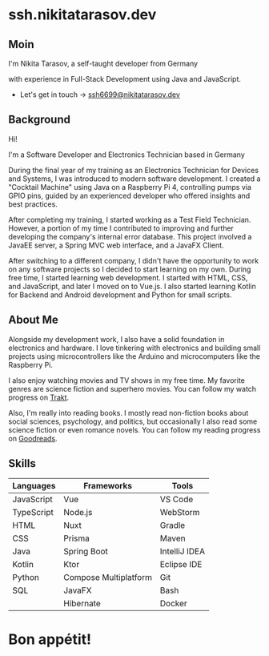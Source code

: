 
# ssh.nikitatarasov.dev

## Moin

I'm Nikita Tarasov, a self-taught developer from Germany

with experience in Full-Stack Development using Java and JavaScript.

- Let's get in touch -> [ssh6699@nikitatarasov.dev]()

## Background

Hi!

I'm a Software Developer and Electronics Technician based in Germany

During the final year of my training as an Electronics Technician for Devices and Systems,
I was introduced to modern software development.
I created a "Cocktail Machine" using Java on a Raspberry Pi 4, controlling pumps via GPIO pins,
guided by an experienced developer who offered insights and best practices.

After completing my training, I started working as a Test Field Technician.
However, a portion of my time I contributed to improving and further developing the company's internal error database.
This project involved a JavaEE server, a Spring MVC web interface, and a JavaFX Client.

After switching to a different company, I didn't have the opportunity to work on any software projects
so I decided to start learning on my own. During free time, I started learning web development.
I started with HTML, CSS, and JavaScript, and later I moved on to Vue.js.
I also started learning Kotlin for Backend and Android development and Python for small scripts.

## About Me

Alongside my development work, I also have a solid foundation in electronics and hardware.
I love tinkering with electronics and building small projects using microcontrollers like the Arduino and microcomputers like the Raspberry Pi.

I also enjoy watching movies and TV shows in my free time.
My favorite genres are science fiction and superhero movies. You can follow my watch progress on [Trakt](https://trakt.tv/users/nikita-t1).

Also, I'm really into reading books.
I mostly read non-fiction books about social sciences, psychology, and politics, but occasionally I also read some science fiction or even romance novels.
You can follow my reading progress on [Goodreads](https://www.goodreads.com/user/show/143627750-nikita).


## Skills

| Languages  | Frameworks            | Tools         |
|------------|-----------------------|---------------|
| JavaScript | Vue                   | VS Code       |
| TypeScript | Node.js               | WebStorm      |
| HTML       | Nuxt                  | Gradle        |
| CSS        | Prisma                | Maven         |
| Java       | Spring Boot           | IntelliJ IDEA |
| Kotlin     | Ktor                  | Eclipse IDE   |
| Python     | Compose Multiplatform | Git           |
| SQL        | JavaFX                | Bash          |
|            | Hibernate             | Docker        |

# Bon appétit!